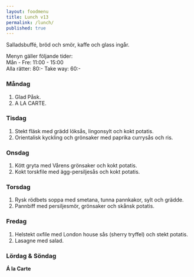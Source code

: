 ```yaml
---
layout: foodmenu
title: Lunch v13
permalink: /lunch/
published: true
---
```

Salladsbuffé, bröd och smör, kaffe och glass ingår.

Menyn gäller följande tider:  
Mån - Fre: 11:00 - 15:00  
Alla rätter: 80:- Take way: 60:-

### Måndag

1. Glad Påsk.
2. A LA CARTE.

### Tisdag

1. Stekt fläsk med grädd löksås, lingonsylt och kokt potatis.
2. Orientalisk kyckling och grönsaker med paprika currysås och ris.

### Onsdag

1. Kött gryta med Vårens grönsaker och kokt potatis.
2. Kokt torskfile med ägg-persiljesås och kokt potatis.

### Torsdag

1. Rysk rödbets soppa med smetana, tunna pannkakor, sylt och grädde.
2. Pannbiff med persiljesmör, grönsaker och skånsk potatis.

### Fredag

1. Helstekt oxfile med London house sås (sherry tryffel) och stekt potatis.
2. Lasagne med salad.

### Lördag & Söndag

**Á la Carte**

